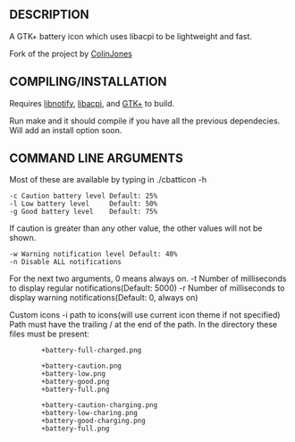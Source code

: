 DESCRIPTION
-----------
A GTK+ battery icon which uses libacpi to be lightweight and fast.

Fork of the project by [ColinJones][cj]

[cj]: https://github.com/ColinJones/cbatticon

COMPILING/INSTALLATION
----------------------
Requires [libnotify][ln], [libacpi][la], and [GTK+][gt] to build.

Run make and it should compile if you have all the previous dependecies.
Will add an install option soon.

[ln]: http://www.galago-project.org/downloads.php 
[la]: http://www.ngolde.de/libacpi.html
[gt]: http://www.gtk.org/download.html


COMMAND LINE ARGUMENTS
----------------------
Most of these are available by typing in ./cbatticon -h
	
	-c Caution battery level Default: 25%
	-l Low battery level 	 Default: 50%
	-g Good battery level 	 Default: 75%

If caution is greater than any other value, the other values will not be shown.

	-w Warning notification level Default: 40%
	-n Disable ALL notifications

For the next two arguments,  0 means always on.
	-t Number of milliseconds to display regular notifications(Default: 5000)
	-r Number of milliseconds to display warning notifications(Default: 0, always on)

Custom icons
	-i path to icons(will use current icon theme if not specified)
		Path must have the trailing / at the end of the path. 
		In the directory these files must be present:
	
			+battery-full-charged.png

			+battery-caution.png
			+battery-low.png
			+battery-good.png
			+battery-full.png

			+battery-caution-charging.png
			+battery-low-charing.png
			+battery-good-charging.png
			+battery-full.png

